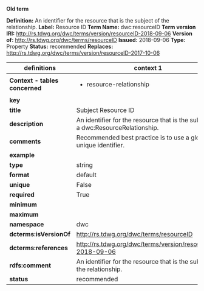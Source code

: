 **Old term**

**Definition:** An identifier for the resource that is the subject of the relationship.
**Label:** Resource ID
**Term Name:** dwc:resourceID
**Term version IRI:** http://rs.tdwg.org/dwc/terms/version/resourceID-2018-09-06
**Version of:** http://rs.tdwg.org/dwc/terms/resourceID
**Issued:** 2018-09-06
**Type:** Property
**Status:** recommended
**Replaces:** http://rs.tdwg.org/dwc/terms/version/resourceID-2017-10-06


| definitions | context 1 |
|-|-|
| **Context - tables concerned** | <ul><li>resource-relationship</li></ul> |
| **key** |  |
| **title** | Subject Resource ID |
| **description** | An identifier for the resource that is the subject of a dwc:ResourceRelationship. |
| **comments** | Recommended best practice is to use a globally unique identifier. |
| **example** |  |
| **type** | string |
| **format** | default |
| **unique** | False |
| **required** | True |
| **minimum** |  |
| **maximum** |  |
| **namespace** | dwc |
| **dcterms:isVersionOf** | http://rs.tdwg.org/dwc/terms/resourceID |
| **dcterms:references** | http://rs.tdwg.org/dwc/terms/version/resourceID-2018-09-06 |
| **rdfs:comment** | An identifier for the resource that is the subject of the relationship. |
| **status** | recommended |
